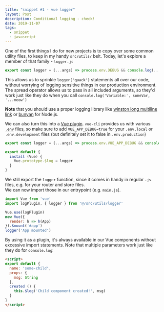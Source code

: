 ```yaml
---
title: "snippet #1 - vue logger"
layout: Post
description: Conditional logging - check!
date: 2019-11-07
tags:
  - snippet
  - javascript
---
```


One of the first things I do for new projects is to copy over some common utility files,
to keep in my handy `src/utils/` belt. Today, let's explore a member of that family -
`logger.js`

```js
export const logger = (...args) => process.env.DEBUG && console.log(...args)
```

This allows us to sprinkle `logger('quack')` statements all over our code,
without worrying of logging sensitive things in our production environment.
The spread operator allows us to pass in all included arguments, so they'd work
just like they do when you call `console.log('Variable:', someVar, '...meow')`

**Note** that you should use a proper logging library like
[winston long multiline link](https://github.com/winstonjs/winston) or
[bunyan](https://github.com/trentm/node-bunyan)
for Node.js.

We can also turn this into a [Vue plugin](https://vuejs.org/v2/guide/plugins.html#Using-a-Plugin).
`vue-cli` provides us with various [`.env`](https://cli.vuejs.org/guide/mode-and-env.html) files,
so make sure to add `VUE_APP_DEBUG=true` for
your `.env.local` or `.env.development` files (but definitely set it to false in `.env.production`)

```js
export const logger = (...args) => process.env.VUE_APP_DEBUG && console.log(...args)

export default {
  install (Vue) {
    Vue.prototype.$log = logger
  }
}
```

We still export the `logger` function, since it comes in handy in regular `.js` files,
e.g. for your router and store files.\
We can now import those in our entrypoint (e.g. `main.js`).
```js
import Vue from 'vue'
import logPlugin, { logger } from '@/src/utils/logger'

Vue.use(logPlugin)
new Vue({
  render: h => h(App)
}).$mount('#app')
logger('App mounted')
```

By using it as a plugin, it's always available in our Vue components without excessive
import statements. Note that multiple parameters work just like they do for `console.log`:
```html
<script>
export default {
  name: 'some-child',
  props: {
    msg: String
  },
  created () {
    this.$log('Child component created!', msg)
  }
}
</script>
```
